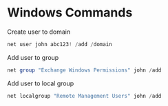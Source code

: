 # Windows Commands

Create user to domain

```powershell
net user john abc123! /add /domain
```



Add user to group

```powershell
net group "Exchange Windows Permissions" john /add
```



Add user to local group

```powershell
net localgroup "Remote Management Users" john /add
```

